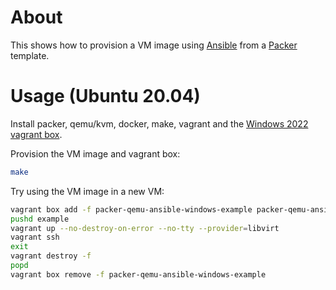 # About

This shows how to provision a VM image using [Ansible](https://www.ansible.com/) from a [Packer](https://www.packer.io/) template.

# Usage (Ubuntu 20.04)

Install packer, qemu/kvm, docker, make, vagrant and the [Windows 2022 vagrant box](https://github.com/rgl/windows-vagrant).

Provision the VM image and vagrant box:

```bash
make
```

Try using the VM image in a new VM:

```bash
vagrant box add -f packer-qemu-ansible-windows-example packer-qemu-ansible-windows-example.box
pushd example
vagrant up --no-destroy-on-error --no-tty --provider=libvirt
vagrant ssh
exit
vagrant destroy -f
popd
vagrant box remove -f packer-qemu-ansible-windows-example
```
